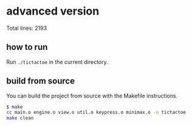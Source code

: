 # advanced version

Total lines: 2193

## how to run

Run `./tictactoe` in the current directory.

## build from source

You can build the project from source with the Makefile instructions.

```sh
$ make
cc main.o engine.o view.o util.o keypress.o minimax.o -o tictactoe
make clean
```
